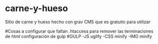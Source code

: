 # carne-y-hueso
Sitio de carne y hueso hecho con grav CMS que es gratuito para utilizar

#Cosas a configurar que faltan
.htaccess
para remover las terminaciones de html
configuración de gulp
#GULP
-JS uglify
-CSS minify
-IMG minify
